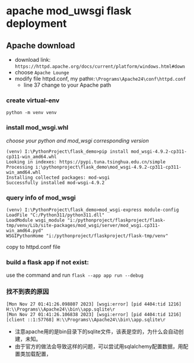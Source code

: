 # apache mod_uwsgi flask deployment

## Apache download
- download link: `https://httpd.apache.org/docs/current/platform/windows.html#down`
- choose `Apache Lounge`
- modify file httpd.conf, my path`H:\Programs\Apache24\conf\httpd.conf`
  - line 37 change to your Apache path
    

### create virtual-env
`python -m venv venv`

### install mod_wsgi.whl
*choose your python and mod_wsgi corresponding version*
```shell
(venv) I:\PythonProject\flask_demo>pip install mod_wsgi-4.9.2-cp311-cp311-win_amd64.whl
Looking in indexes: https://pypi.tuna.tsinghua.edu.cn/simple
Processing i:\pythonproject\flask_demo\mod_wsgi-4.9.2-cp311-cp311-win_amd64.whl
Installing collected packages: mod-wsgi
Successfully installed mod-wsgi-4.9.2

```
### query info of mod_wsgi
```shell
(venv) I:\PythonProject\flask_demo>mod_wsgi-express module-config
LoadFile "C:/Python311/python311.dll"
LoadModule wsgi_module "i:/pythonproject/flaskproject/flask-tmp/venv/Lib/site-packages/mod_wsgi/server/mod_wsgi.cp311-win_amd64.pyd"
WSGIPythonHome "i:/pythonproject/flaskproject/flask-tmp/venv"

```
copy to httpd.conf file

### build a flask app if not exist:
use the command and run `flask --app app run --debug`


### 找不到表的原因
```shell
[Mon Nov 27 01:41:26.098807 2023] [wsgi:error] [pid 4404:tid 1216] H:\\Programs\\Apache24\\bin\\app.sqlite\r
[Mon Nov 27 01:41:26.106838 2023] [wsgi:error] [pid 4404:tid 1216] [client ::1:57768] H:\\Programs\\Apache24\\bin\\app.sqlite\r
```

- 注意apache用的是bin目录下的sqlite文件，该表是空的，为什么会自动创建，未知。
- 由于官方的做法会导致这样的问题，可以尝试用sqlalchemy配置数据，用配置类加载配置，